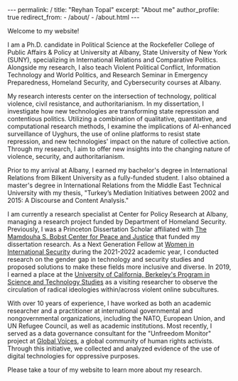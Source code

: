 <meta name="google-site-verification" content="hxOEu1gbDuyIBFPFU0HllP6dqH1VsCS99PAcETfXJtY" />
---
permalink: /
title: "Reyhan Topal"
excerpt: "About me"
author_profile: true
redirect_from: 
  - /about/
  - /about.html
---

Welcome to my website!

I am a Ph.D. candidate in Political Science at the Rockefeller College of Public Affairs & Policy at University at Albany, State University of New York (SUNY), specializing in International Relations and Comparative Politics. Alongside my research, I also teach Violent Political Conflict, Information Technology and World Politics, and Research Seminar in Emergency Preparedness, Homeland Security, and Cybersecurity courses at Albany.

My research interests center on the intersection of technology, political violence, civil resistance, and authoritarianism. In my dissertation, I investigate how new technologies are transforming state repression and contentious politics. Utilizing a combination of qualitative, quantitative, and computational research methods, I examine the implications of AI-enhanced surveillance of Uyghurs, the use of online platforms to resist state repression, and new technologies' impact on the nature of collective action. Through my research, I aim to offer new insights into the changing nature of violence, security, and authoritarianism.

Prior to my arrival at Albany, I earned my bachelor's degree in International Relations from Bilkent University as a fully-funded student. I also obtained a master's degree in International Relations from the Middle East Technical University with my thesis, "Turkey’s Mediation Initiatives between 2002 and 2015: A Discourse and Content Analysis."

I am currently a research specialist at Center for Policy Research at Albany, managing a research project funded by Department of Homeland Security. Previously, I was a Princeton Dissertation Scholar affiliated with [The Mamdouha S. Bobst Center for Peace and Justice](https://bobst.princeton.edu/) that funded my dissertation research. As a Next Generation Fellow at [Women in International Security](https://wiisglobal.org/) during the 2021-2022 academic year, I conducted research on the gender gap in technology and security studies and proposed solutions to make these fields more inclusive and diverse. In 2019, I earned a place at the [University of California, Berkeley's Program in Science and Technology Studies](https://cstms.berkeley.edu/research/sts/) as a visiting researcher to observe the circulation of radical ideologies within/across violent online subcultures.

With over 10 years of experience, I have worked as both an academic researcher and a practitioner at international governmental and nongovernmental organizations, including the NATO, European Union, and UN Refugee Council, as well as academic institutions. Most recently, I served as a data governance consultant for the "Unfreedom Monitor" project at [Global Voices](https://globalvoices.org/), a global community of human rights activists. Through this initiative, we collected and analyzed evidence of the use of digital technologies for oppressive purposes.

Please take a tour of my website to learn more about my research.

